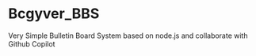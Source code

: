 # Bcgyver_BBS
Very Simple Bulletin Board System based on node.js and collaborate with Github Copilot

